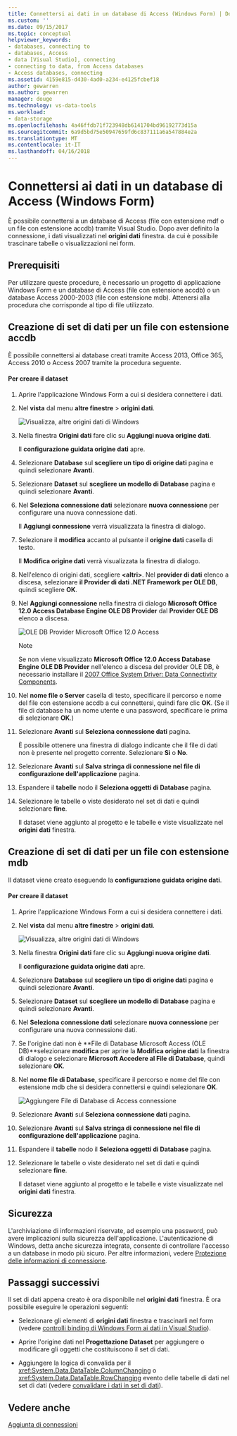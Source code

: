 ```yaml
---
title: Connettersi ai dati in un database di Access (Windows Form) | Documenti Microsoft
ms.custom: ''
ms.date: 09/15/2017
ms.topic: conceptual
helpviewer_keywords:
- databases, connecting to
- databases, Access
- data [Visual Studio], connecting
- connecting to data, from Access databases
- Access databases, connecting
ms.assetid: 4159e815-d430-4ad0-a234-e4125fcbef18
author: gewarren
ms.author: gewarren
manager: douge
ms.technology: vs-data-tools
ms.workload:
- data-storage
ms.openlocfilehash: 4a46ffdb71f723948db6141704bd96192773d15a
ms.sourcegitcommit: 6a9d5bd75e50947659fd6c837111a6a547884e2a
ms.translationtype: MT
ms.contentlocale: it-IT
ms.lasthandoff: 04/16/2018
---
```

# <a name="connect-to-data-in-an-access-database-windows-forms"></a>Connettersi ai dati in un database di Access (Windows Form)
È possibile connettersi a un database di Access (file con estensione mdf o un file con estensione accdb) tramite Visual Studio. Dopo aver definito la connessione, i dati visualizzati nel **origini dati** finestra. da cui è possibile trascinare tabelle o visualizzazioni nei form.   
  
## <a name="prerequisites"></a>Prerequisiti  
 Per utilizzare queste procedure, è necessario un progetto di applicazione Windows Form e un database di Access (file con estensione accdb) o un database Access 2000-2003 (file con estensione mdb). Attenersi alla procedura che corrisponde al tipo di file utilizzato.  
  
## <a name="creating-the-dataset-for-an-accdb-file"></a>Creazione di set di dati per un file con estensione accdb  
 È possibile connettersi ai database creati tramite Access 2013, Office 365, Access 2010 o Access 2007 tramite la procedura seguente.  
  
#### <a name="to-create-the-dataset"></a>Per creare il dataset  
  
1.  Aprire l'applicazione Windows Form a cui si desidera connettere i dati.  
  
2.  Nel **vista** dal menu **altre finestre** > **origini dati**.  
  
     ![Visualizza, altre origini dati di Windows](../data-tools/media/viewdatasources.png "ViewDataSources")  
  
3.  Nella finestra **Origini dati** fare clic su **Aggiungi nuova origine dati**.  

     Il **configurazione guidata origine dati** apre.  
  
4.  Selezionare **Database** sul **scegliere un tipo di origine dati** pagina e quindi selezionare **Avanti**.  
  
5.  Selezionare **Dataset** sul **scegliere un modello di Database** pagina e quindi selezionare **Avanti**.  
  
6.  Nel **Seleziona connessione dati** selezionare **nuova connessione** per configurare una nuova connessione dati.  

     Il **Aggiungi connessione** verrà visualizzata la finestra di dialogo.  
  
7.  Selezionare il **modifica** accanto al pulsante il **origine dati** casella di testo.

     Il **Modifica origine dati** verrà visualizzata la finestra di dialogo.  
  
8.  Nell'elenco di origini dati, scegliere  **\<altri\>**. Nel **provider di dati** elenco a discesa, selezionare **il Provider di dati .NET Framework per OLE DB**, quindi scegliere **OK**.  

9. Nel **Aggiungi connessione** nella finestra di dialogo **Microsoft Office 12.0 Access Database Engine OLE DB Provider** dal **Provider OLE DB** elenco a discesa.  
  
     ![OLE DB Provider Microsoft Office 12.0 Access](../data-tools/media/dataoledbprovideroffice12access.png "dataOLEDBProviderOffice12Access")  

     > [!NOTE]
     >  Se non viene visualizzato **Microsoft Office 12.0 Access Database Engine OLE DB Provider** nell'elenco a discesa del provider OLE DB, è necessario installare il [2007 Office System Driver: Data Connectivity Components](https://www.microsoft.com/download/confirmation.aspx?id=23734).
  
9. Nel **nome file o Server** casella di testo, specificare il percorso e nome del file con estensione accdb a cui connettersi, quindi fare clic **OK**. (Se il file di database ha un nome utente e una password, specificare le prima di selezionare **OK**.)    
  
10. Selezionare **Avanti** sul **Seleziona connessione dati** pagina.  

     È possibile ottenere una finestra di dialogo indicante che il file di dati non è presente nel progetto corrente. Selezionare **Sì** o **No**.
  
11. Selezionare **Avanti** sul **Salva stringa di connessione nel file di configurazione dell'applicazione** pagina.  
  
12. Espandere il **tabelle** nodo il **Seleziona oggetti di Database** pagina.  
  
13. Selezionare le tabelle o viste desiderato nel set di dati e quindi selezionare **fine**.  
  
     Il dataset viene aggiunto al progetto e le tabelle e viste visualizzate nel **origini dati** finestra.  
  
## <a name="creating-the-dataset-for-an-mdb-file"></a>Creazione di set di dati per un file con estensione mdb  
 Il dataset viene creato eseguendo la **configurazione guidata origine dati**.  
  
#### <a name="to-create-the-dataset"></a>Per creare il dataset  
  
1.  Aprire l'applicazione Windows Form a cui si desidera connettere i dati.  
  
2.  Nel **vista** dal menu **altre finestre** > **origini dati**.  
  
     ![Visualizza, altre origini dati di Windows](../data-tools/media/viewdatasources.png "ViewDataSources")  
  
3.  Nella finestra **Origini dati** fare clic su **Aggiungi nuova origine dati**.  

     Il **configurazione guidata origine dati** apre.
  
4.  Selezionare **Database** sul **scegliere un tipo di origine dati** pagina e quindi selezionare **Avanti**.  
  
5.  Selezionare **Dataset** sul **scegliere un modello di Database** pagina e quindi selezionare **Avanti**.  
  
6.  Nel **Seleziona connessione dati** selezionare **nuova connessione** per configurare una nuova connessione dati.  
  
7.  Se l'origine dati non è **File di Database Microsoft Access (OLE DB)**selezionare **modifica** per aprire la **Modifica origine dati** la finestra di dialogo e selezionare **Microsoft Accedere al File di Database**, quindi selezionare **OK**.  
  
8.  Nel **nome file di Database**, specificare il percorso e nome del file con estensione mdb che si desidera connettersi e quindi selezionare **OK**.  
  
     ![Aggiungere File di Database di Access connessione](../data-tools/media/dataaddconnectionaccessmdb.png "dataAddConnectionAccessMDB")  
  
9. Selezionare **Avanti** sul **Seleziona connessione dati** pagina.  
  
10. Selezionare **Avanti** sul **Salva stringa di connessione nel file di configurazione dell'applicazione** pagina.  
  
11. Espandere il **tabelle** nodo il **Seleziona oggetti di Database** pagina.  
  
12. Selezionare le tabelle o viste desiderato nel set di dati e quindi selezionare **fine**.  
  
     Il dataset viene aggiunto al progetto e le tabelle e viste visualizzate nel **origini dati** finestra.  
  
## <a name="security"></a>Sicurezza  
 L'archiviazione di informazioni riservate, ad esempio una password, può avere implicazioni sulla sicurezza dell'applicazione. L'autenticazione di Windows, detta anche sicurezza integrata, consente di controllare l'accesso a un database in modo più sicuro. Per altre informazioni, vedere [Protezione delle informazioni di connessione](/dotnet/framework/data/adonet/protecting-connection-information).  
  
## <a name="next-steps"></a>Passaggi successivi  
 Il set di dati appena creato è ora disponibile nel **origini dati** finestra. È ora possibile eseguire le operazioni seguenti:  
  
-   Selezionare gli elementi di **origini dati** finestra e trascinarli nel form (vedere [controlli binding di Windows Form ai dati in Visual Studio](../data-tools/bind-windows-forms-controls-to-data-in-visual-studio.md)).  
  
-   Aprire l'origine dati nel **Progettazione Dataset** per aggiungere o modificare gli oggetti che costituiscono il set di dati.  
  
-   Aggiungere la logica di convalida per il <xref:System.Data.DataTable.ColumnChanging> o <xref:System.Data.DataTable.RowChanging> evento delle tabelle di dati nel set di dati (vedere [convalidare i dati in set di dati](../data-tools/validate-data-in-datasets.md)).  
  
## <a name="see-also"></a>Vedere anche
[Aggiunta di connessioni](../data-tools/add-new-connections.md)
